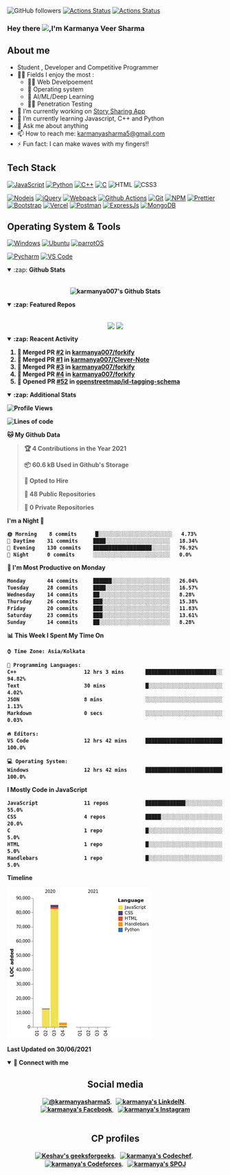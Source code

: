 ![GitHub followers](https://img.shields.io/github/followers/karmanya007?label=Follow&style=social)
[![Actions Status](https://github.com/karmanya007/karmanya007/workflows/Waka%20Readme/badge.svg)](https://github.com/karmanya007/karmanya007/actions)
[![Actions Status](https://github.com/karmanya007/karmanya007/workflows/Update%20README/badge.svg)](https://github.com/karmanya007/karmanya007/actions)


### Hey there <img src="https://media.giphy.com/media/hvRJCLFzcasrR4ia7z/giphy.gif" width="25px">,I'm Karmanya Veer Sharma

<!-- Banner goes here -->

## About me

- Student , Developer and Competitive Programmer
- 🤹🏽 Fields I enjoy the most :
  - 👨‍💻 Web Develpoement
  - 🐧 Operating system
  - 🤖 AI/ML/Deep Learning
  - 🐱‍💻 Penetration Testing
- 🔭 I’m currently working on [Story Sharing App](https://github.com/karmanya007/storySharingApp)
- 🌱 I’m currently learning Javascript, C++ and Python
- 💬 Ask me about anything
- 📫 How to reach me: <karmanyasharma5@gmail.com>
- ⚡ Fun fact: I can make waves with my fingers!!

## Tech Stack

[![JavaScript](https://img.shields.io/badge/-JavaScript-%23F7DF1C?style=flat-square&logo=javascript&logoColor=000000&labelColor=%23F7DF1C&color=%23FFCE5A)](https://www.javascript.com/)
[![Python](https://img.shields.io/badge/-Python-3776AB?style=flat-square&logo=python&logoColor=ffffff)](https://www.python.org/)
[![C++](https://img.shields.io/badge/-C++-db7092?style=flat-square&logo=python&logoColor=ffffff)](https://gcc.gnu.org/)
[![C](https://img.shields.io/badge/C%20-%2300599C.svg?&style=flat-square&logo=c&logoColor=white)](https://gcc.gnu.org/)
![HTML](https://img.shields.io/badge/-HTML5-E34F26?style=flat-square&logo=html5&logoColor=white)
![CSS3](https://img.shields.io/badge/CSS3%20-%231572B6.svg?&style=flat-square&logo=css3&logoColor=white)

[![Nodejs](https://img.shields.io/badge/-Nodejs-43853d?style=flat-square&logo=Node.js&logoColor=white)](https://nodejs.org/en/)
[![jQuery](https://img.shields.io/badge/-jQuery-000000?style=flat&logo=jQuery&logoColor=0769AD)](https://jquery.com/)
[![Webpack](https://img.shields.io/badge/-Webpack-8DD6F9?style=flat-square&logo=webpack&logoColor=white)](https://webpack.js.org/)
[![Github Actions](https://img.shields.io/badge/-Github_Actions-2088FF?style=flat-square&logo=github-actions&logoColor=white)](https://github.com/features/actions)
[![Git](https://img.shields.io/badge/-Git-%23F05032?style=flat-square&logo=git&logoColor=%23ffffff)](https://git-scm.com/)
[![NPM](https://img.shields.io/badge/-NPM-CB3837?style=flat-square&logo=npm&logoColor=white)](https://www.npmjs.com/)
[![Prettier](https://img.shields.io/badge/-Prettier-F7B93E?style=flat-square&logo=prettier&logoColor=white)](https://prettier.io/)
[![Bootstrap](https://img.shields.io/badge/Bootstrap%20-%23563D7C.svg?&style=flat-square&logo=bootstrap&logoColor=white)](https://getbootstrap.com/)
[![Vercel](https://img.shields.io/badge/Vercel%20-%23000000.svg?&style=flat-square&logo=vercel&logoColor=white)](https://vercel.com/)
[![Postman](https://img.shields.io/badge/-Postman-EF5B25?style=flat-square&logo=postman&logoColor=white)](https://www.postman.com/)
[![ExpressJs](https://img.shields.io/badge/-ExpressJs-f5e042?style=flat-square&logo=expressJs&logoColor=white)](https://expressjs.com/)
[![MongoDB](https://img.shields.io/badge/-MongoDB-13aa52?style=flat-square&logo=mongodb&logoColor=white)](https://www.mongodb.com/)

## Operating System & Tools

[![Windows](https://img.shields.io/badge/Windows10-2004-292e33?style=flat-square&logo=windows&logoColor=ffffff)](https://www.microsoft.com/en-in/windows)
[![Ubuntu](https://img.shields.io/badge/Ubuntu-20.04-dd4814?style=flat-square&logo=Ubuntu&logoColor=dd4814)](https://ubuntu.com/)
[![parrotOS](https://img.shields.io/badge/ParrotOS-yellowgreen?style=flat-square&logo=ParrotOS&logoColor=yellowgreen)](https://parrotlinux.org/)

[![Pycharm](https://img.shields.io/badge/IDE-PyCharm-yellow?style=flat-square&logo=JetBrains)](https://www.jetbrains.com/pycharm/)
[![VS Code](https://img.shields.io/badge/IDE-VSCode-%23007ACC?style=flat-square&logo=Visual-studio-code)](https://code.visualstudio.com/)

<details open>
  <summary>:zap: <b>Github Stats<b></summary>
  <br>
  <p align = "center">
    <img align="center" alt="karmanya007's Github Stats" src="https://github-readme-stats.karmanya007.vercel.app/api?username=karmanya007&show_icons=true&hide_border=true&count_private=true&theme=synthwave" />
  </p>
</details>

<details open>
  <summary>:zap: <b>Featured Repos</b></summary>
  <br>
  <p align = "center">
    <a href = "https://github.com/karmanya007/Natours"><img align="center"  src="https://github-readme-stats.karmanya007.vercel.app/api/pin/?username=karmanya007&repo=Natours&theme=radical" /></a> <a href = "https://github.com/karmanya007/url-shortener"><img align="center" src="https://github-readme-stats.karmanya007.vercel.app/api/pin/?username=karmanya007&repo=url-shortener&theme=radical" /></a> 
  </p>
</details>

<details open>
  <summary>:zap: <b>Reacent Activity</b></summary>
  
<!--START_SECTION:activity-->
1. 🎉 Merged PR [#2](https://github.com/karmanya007/forkify/pull/2) in [karmanya007/forkify](https://github.com/karmanya007/forkify)
2. 🎉 Merged PR [#1](https://github.com/karmanya007/Clever-Note/pull/1) in [karmanya007/Clever-Note](https://github.com/karmanya007/Clever-Note)
3. 🎉 Merged PR [#3](https://github.com/karmanya007/forkify/pull/3) in [karmanya007/forkify](https://github.com/karmanya007/forkify)
4. 🎉 Merged PR [#4](https://github.com/karmanya007/forkify/pull/4) in [karmanya007/forkify](https://github.com/karmanya007/forkify)
5. 💪 Opened PR [#52](https://github.com/openstreetmap/id-tagging-schema/pull/52) in [openstreetmap/id-tagging-schema](https://github.com/openstreetmap/id-tagging-schema)
<!--END_SECTION:activity-->

</details>

<details open>
  <summary>:zap: <b>Additional Stats</b></summary>
  
<!--START_SECTION:waka-->
![Profile Views](http://img.shields.io/badge/Profile%20Views-0-blue)

![Lines of code](https://img.shields.io/badge/From%20Hello%20World%20I%27ve%20Written-101173%20lines%20of%20code-blue)

**🐱 My Github Data** 

> 🏆 4 Contributions in the Year 2021
 > 
> 📦 60.6 kB Used in Github's Storage 
 > 
> 💼 Opted to Hire
 > 
> 📜 48 Public Repositories 
 > 
> 🔑 0 Private Repositories  
 > 
**I'm a Night 🦉** 

```text
🌞 Morning    8 commits      █░░░░░░░░░░░░░░░░░░░░░░░░   4.73% 
🌆 Daytime    31 commits     ████░░░░░░░░░░░░░░░░░░░░░   18.34% 
🌃 Evening    130 commits    ███████████████████░░░░░░   76.92% 
🌙 Night      0 commits      ░░░░░░░░░░░░░░░░░░░░░░░░░   0.0%

```
📅 **I'm Most Productive on Monday** 

```text
Monday       44 commits     ██████░░░░░░░░░░░░░░░░░░░   26.04% 
Tuesday      28 commits     ████░░░░░░░░░░░░░░░░░░░░░   16.57% 
Wednesday    14 commits     ██░░░░░░░░░░░░░░░░░░░░░░░   8.28% 
Thursday     26 commits     ███░░░░░░░░░░░░░░░░░░░░░░   15.38% 
Friday       20 commits     ███░░░░░░░░░░░░░░░░░░░░░░   11.83% 
Saturday     23 commits     ███░░░░░░░░░░░░░░░░░░░░░░   13.61% 
Sunday       14 commits     ██░░░░░░░░░░░░░░░░░░░░░░░   8.28%

```


📊 **This Week I Spent My Time On** 

```text
⌚︎ Time Zone: Asia/Kolkata

💬 Programming Languages: 
C++                      12 hrs 3 mins       ███████████████████████░░   94.82% 
Text                     30 mins             █░░░░░░░░░░░░░░░░░░░░░░░░   4.02% 
JSON                     8 mins              ░░░░░░░░░░░░░░░░░░░░░░░░░   1.13% 
Markdown                 0 secs              ░░░░░░░░░░░░░░░░░░░░░░░░░   0.03%

🔥 Editors: 
VS Code                  12 hrs 42 mins      █████████████████████████   100.0%

💻 Operating System: 
Windows                  12 hrs 42 mins      █████████████████████████   100.0%

```

**I Mostly Code in JavaScript** 

```text
JavaScript               11 repos            █████████████░░░░░░░░░░░░   55.0% 
CSS                      4 repos             █████░░░░░░░░░░░░░░░░░░░░   20.0% 
C                        1 repo              █░░░░░░░░░░░░░░░░░░░░░░░░   5.0% 
HTML                     1 repo              █░░░░░░░░░░░░░░░░░░░░░░░░   5.0% 
Handlebars               1 repo              █░░░░░░░░░░░░░░░░░░░░░░░░   5.0%

```


**Timeline**

![Chart not found](https://raw.githubusercontent.com/karmanya007/karmanya007/master/charts/bar_graph.png) 


 Last Updated on 30/06/2021
<!--END_SECTION:waka-->

</details>

<details open>
<summary>🤝 <b>Connect with me</b></summary>

<h2 align = "center">Social media</h2>

<p align = "center">

<a href="https://twitter.com/karmanyasharma5">
  <img align="center" alt="@karmanyasharma5" width="30px" src="https://image.flaticon.com/icons/svg/2111/2111703.svg" />
</a>&nbsp;&nbsp;
<a href="https://www.linkedin.com/in/karmanya-sharma-9a95381a7/">
  <img align="center" alt="karmanya's LinkdeIN" width="30px" src="https://image.flaticon.com/icons/svg/2111/2111465.svg" />
</a>&nbsp;&nbsp;
<a href="https://www.facebook.com/karmanya.sharma.94/">
  <img align="center" alt="karmanya's Facebook" width="30px" src="https://image.flaticon.com/icons/svg/2111/2111342.svg" />
</a>&nbsp;&nbsp;
<a href="https://www.instagram.com/karmanyasharma5/">
  <img align="center" alt="karmanya's Instagram" width="30px" src="https://image.flaticon.com/icons/svg/2111/2111421.svg" />
</a><br /> <br />

</p>

<h2 align = "center"> CP profiles </h2>

<p align = "center">

<a href="https://auth.geeksforgeeks.org/user/karmanyasharma5/profile" title='geeksforgeeks'>
    <img align="center" alt="Keshav's geeksforgeeks" width="32px" src="https://cdn.jsdelivr.net/npm/simple-icons@3.2.0/icons/geeksforgeeks.svg" />
</a>&nbsp;&nbsp;
<a href="https://www.codechef.com/users/karmanya007" title='Codechef'>
    <img align="center" alt="karmanya's Codechef" width="32px" src="https://cdn.jsdelivr.net/npm/simple-icons@v3/icons/codechef.svg" />
</a>&nbsp;&nbsp;
<a href="https://codeforces.com/profile/karmanyasharma5" title='Codeforces'>
    <img align="center" alt="karmanya's Codeforces" width="32px" src="https://cdn.jsdelivr.net/npm/simple-icons@v3/icons/codeforces.svg" />
</a>&nbsp;&nbsp;
<a href="https://www.spoj.com/users/karmanya007/" title='SPOJ'>
    <img align="center" alt="karmanya's SPOJ" width="32px" src="https://cdn.jsdelivr.net/npm/simple-icons@v3/icons/stripe.svg" />
</a>

</p>

</details>
